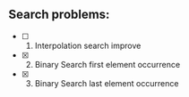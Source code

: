 ## Search problems:

- [ ] 1. Interpolation search improve
- [x] 2. Binary Search first element occurrence
- [x] 3. Binary Search last element occurrence
    